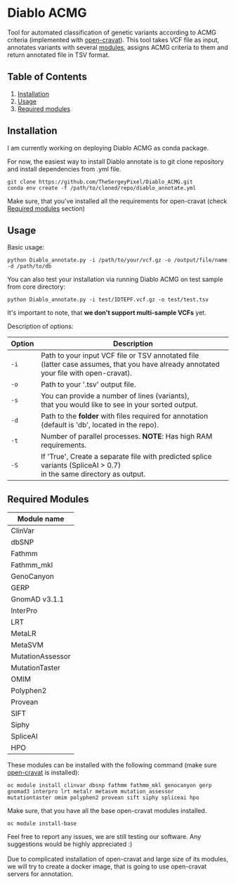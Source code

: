 # Diablo ACMG
Tool for automated classification of genetic variants according to ACMG criteria (implemented with 
[open-cravat](https://github.com/KarchinLab/open-cravat)). This tool takes VCF file as input, annotates variants with 
several [modules](#required-modules), assigns ACMG criteria to them and return annotated file in TSV format. 

## Table of Contents

1. [Installation](#installation)
2. [Usage](#Usage)
3. [Required modules](#required-modules)

## Installation

I am currently working on deploying Diablo ACMG as conda package.

For now, the easiest way to install Diablo annotate is to git clone repository and install dependencies from .yml file.

```
git clone https://github.com/TheSergeyPixel/Diablo_ACMG.git
conda env create -f /path/to/cloned/repo/diablo_annotate.yml
```
Make sure, that you've installed all the requirements for open-cravat (check [Required modules](#required-modules) section)

## Usage 
Basic usage:

```
python Diablo_annotate.py -i /path/to/your/vcf.gz -o /output/file/name -d /path/to/db
```
You can also test your installation via running Diablo ACMG on test sample from core directory: <br/>
```
python Diablo_annotate.py -i test/IDTEPF.vcf.gz -o test/test.tsv
```
It's important to note, that **we don't support multi-sample VCFs** yet. 

Description of options:

| **Option** | **Description**                                                                                                                           |
|------------|-------------------------------------------------------------------------------------------------------------------------------------------|
| ```-i```   | Path to your input VCF file or TSV annotated file <br/>(latter case assumes, that you have already annotated your file with open-cravat). |
| ```-o```   | Path to your '.tsv' output file.                                                                                                          |
| ```-s```   | You can provide a number of lines (variants),<br/>that you would like to see in your sorted output.                                       |
| ```-d```   | Path to the **folder** with files required for annotation<br/>(default is 'db', located in the repo).                                     |
| ```-t```   | Number of parallel processes. **NOTE**: Has high RAM requirements.                                                                        |
| ```-S```   | If 'True', Create a separate file with predicted splice variants (SpliceAI > 0.7)<br/> in the same directory as output.                   |



## Required Modules

| **Module name**  |
|------------------|
| ClinVar          |
| dbSNP            |
| Fathmm           |
| Fathmm_mkl       |
| GenoCanyon       |
| GERP             |
| GnomAD v3.1.1    |
| InterPro         |
| LRT              |
| MetaLR           |
| MetaSVM          |
| MutationAssessor |
| MutationTaster   |
| OMIM             |
| Polyphen2        |
| Provean          |
| SIFT             |
| Siphy            |
| SpliceAI         |
| HPO              |

These modules can be installed with the following command (make sure 
[open-cravat](https://github.com/KarchinLab/open-cravat) is installed):
```
oc module install clinvar dbsnp fathmm fathmm_mkl genocanyon gerp gnomad3 interpro lrt metalr metasvm mutation_assessor
mutationtaster omim polyphen2 provean sift siphy spliceai hpo
```
Make sure, that you have all the base open-cravat modules installed.
```
oc module install-base
```
Feel free to report any issues, we are still testing our software. Any suggestions would be highly appreciated :) <br/> 
<br/>
Due to complicated installation of open-cravat and large size of its modules, we will try to create a docker image, 
that is going to use open-cravat servers for annotation.
